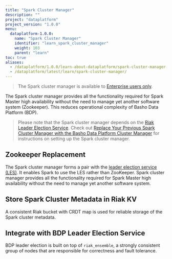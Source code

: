 ```yaml
---
title: "Spark Cluster Manager"
description: ""
project: "dataplatform"
project_version: "1.0.0"
menu:
  dataplatform-1.0.0:
    name: "Spark Cluster Manager"
    identifier: "learn_spark_cluster_manager"
    weight: 103
    parent: "learn"
toc: true
aliases:
  - /dataplatform/1.0.0/learn-about-dataplatform/spark-cluster-manager-features/
  - /dataplatform/latest/learn/spark-cluster-manager/
---
```


[bdp leader election]: {{<baseurl>}}dataplatform/1.0.0/learn/leader-election-service/
[bdp cluster manager]: {{<baseurl>}}dataplatform/1.0.0/configuring/replace-spark-cluster-manager/
[ee]: http://info.basho.com/Wiki_Riak_Enterprise_Request.html

> The Spark cluster manager is available to [Enterprise users only][ee].

The Spark cluster manager provides all the functionality required for Spark Master high availability without the need to manage yet another software system (Zookeeper). This reduces operational complexity of Basho Data Platform (BDP).


> Please note that the Spark cluster manager depends on the [Riak Leader Election Service][bdp leader election]. Check out [Replace Your Previous Spark Cluster Manager with the Basho Data Platform Cluster Manager][bdp cluster manager] for instructions on setting up the Spark cluster manager.


## Zookeeper Replacement

The Spark cluster manager forms a pair with the [leader election service (LES)][bdp leader election]. It enables Spark to use the LES rather than ZooKeeper. Spark cluster manager provides all the functionality required for Spark Master high availability without the need to manage yet another software system.


## Store Spark Cluster Metadata in Riak KV

A consistent Riak bucket with CRDT map is used for reliable storage of the Spark cluster metadata.


## Integrate with BDP Leader Election Service

BDP leader election is built on top of `riak_ensemble`, a strongly consistent group of nodes that are responsible for correctness and fault tolerance.
